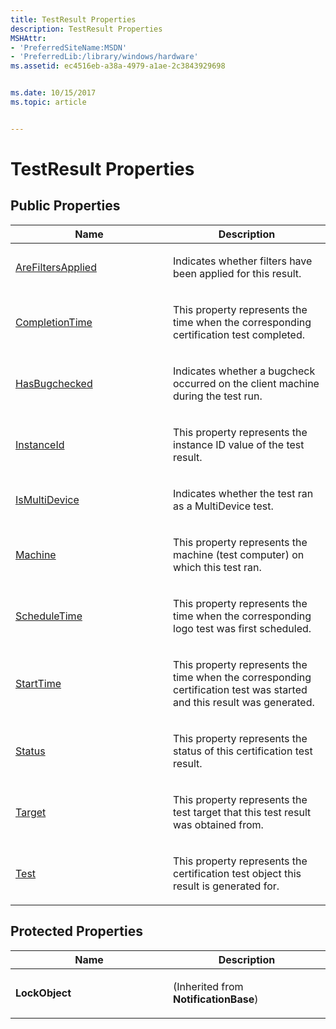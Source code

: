 ```yaml
---
title: TestResult Properties
description: TestResult Properties
MSHAttr:
- 'PreferredSiteName:MSDN'
- 'PreferredLib:/library/windows/hardware'
ms.assetid: ec4516eb-a38a-4979-a1ae-2c3843929698


ms.date: 10/15/2017
ms.topic: article


---
```


# TestResult Properties


## <span id="Public_Properties"></span><span id="public_properties"></span><span id="PUBLIC_PROPERTIES"></span>Public Properties


<table>
<colgroup>
<col width="50%" />
<col width="50%" />
</colgroup>
<thead>
<tr class="header">
<th>Name</th>
<th>Description</th>
</tr>
</thead>
<tbody>
<tr class="odd">
<td><p><a href="testresult-arefiltersapplied-property.md" data-raw-source="[AreFiltersApplied](testresult-arefiltersapplied-property.md)">AreFiltersApplied</a></p></td>
<td><p>Indicates whether filters have been applied for this result.</p></td>
</tr>
<tr class="even">
<td><p><a href="testresultcompletiontime-property.md" data-raw-source="[CompletionTime](testresultcompletiontime-property.md)">CompletionTime</a></p></td>
<td><p>This property represents the time when the corresponding certification test completed.</p></td>
</tr>
<tr class="odd">
<td><p><a href="testresult-hasbugchecked-property.md" data-raw-source="[HasBugchecked](testresult-hasbugchecked-property.md)">HasBugchecked</a></p></td>
<td><p>Indicates whether a bugcheck occurred on the client machine during the test run.</p></td>
</tr>
<tr class="even">
<td><p><a href="testresultinstanceid-property.md" data-raw-source="[InstanceId](testresultinstanceid-property.md)">InstanceId</a></p></td>
<td><p>This property represents the instance ID value of the test result.</p></td>
</tr>
<tr class="odd">
<td><p><a href="testresult-ismultidevice-property.md" data-raw-source="[IsMultiDevice](testresult-ismultidevice-property.md)">IsMultiDevice</a></p></td>
<td><p>Indicates whether the test ran as a MultiDevice test.</p></td>
</tr>
<tr class="even">
<td><p><a href="testresultmachine-property.md" data-raw-source="[Machine](testresultmachine-property.md)">Machine</a></p></td>
<td><p>This property represents the machine (test computer) on which this test ran.</p></td>
</tr>
<tr class="odd">
<td><p><a href="testresultscheduletime-property.md" data-raw-source="[ScheduleTime](testresultscheduletime-property.md)">ScheduleTime</a></p></td>
<td><p>This property represents the time when the corresponding logo test was first scheduled.</p></td>
</tr>
<tr class="even">
<td><p><a href="testresultstarttime-property.md" data-raw-source="[StartTime](testresultstarttime-property.md)">StartTime</a></p></td>
<td><p>This property represents the time when the corresponding certification test was started and this result was generated.</p></td>
</tr>
<tr class="odd">
<td><p><a href="testresultstatus-property.md" data-raw-source="[Status](testresultstatus-property.md)">Status</a></p></td>
<td><p>This property represents the status of this certification test result.</p></td>
</tr>
<tr class="even">
<td><p><a href="testresulttarget-property.md" data-raw-source="[Target](testresulttarget-property.md)">Target</a></p></td>
<td><p>This property represents the test target that this test result was obtained from.</p></td>
</tr>
<tr class="odd">
<td><p><a href="testresulttest-property.md" data-raw-source="[Test](testresulttest-property.md)">Test</a></p></td>
<td><p>This property represents the certification test object this result is generated for.</p></td>
</tr>
</tbody>
</table>

 

## <span id="Protected_Properties"></span><span id="protected_properties"></span><span id="PROTECTED_PROPERTIES"></span>Protected Properties


<table>
<colgroup>
<col width="50%" />
<col width="50%" />
</colgroup>
<thead>
<tr class="header">
<th>Name</th>
<th>Description</th>
</tr>
</thead>
<tbody>
<tr class="odd">
<td><p><strong>LockObject</strong></p></td>
<td><p>(Inherited from <strong>NotificationBase</strong>)</p></td>
</tr>
</tbody>
</table>

 

 

 






